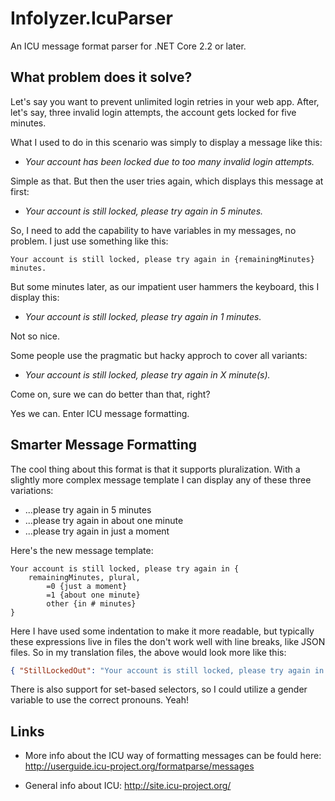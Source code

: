 # Infolyzer.IcuParser

An ICU message format parser for .NET Core 2.2 or later.

## What problem does it solve?

Let's say you want to prevent unlimited login retries in your web app. After, let's say, three invalid login attempts, the account gets locked for five minutes. 

What I used to do in this scenario was simply to display a message like this:

- *Your account has been locked due to too many invalid login attempts.*

Simple as that. But then the user tries again, which displays this message at first:

- *Your account is still locked, please try again in 5 minutes.*

So, I need to add the capability to have variables in my messages, no problem. I just use something like this:

`Your account is still locked, please try again in {remainingMinutes} minutes.`

But some minutes later, as our impatient user hammers the keyboard, this I display this:

- *Your account is still locked, please try again in 1 minutes.*

Not so nice. 

Some people use the pragmatic but hacky approch to cover all variants:

- *Your account is still locked, please try again in X minute(s).*

Come on, sure we can do better than that, right? 

Yes we can. Enter ICU message formatting.


## Smarter Message Formatting 

The cool thing about this format is that it supports pluralization. With a slightly more complex message template I can display any of these three variations:

- ...please try again in 5 minutes
- ...please try again in about one minute
- ...please try again in just a moment

Here's the new message template:

```
Your account is still locked, please try again in {
    remainingMinutes, plural,
        =0 {just a moment}
        =1 {about one minute}
        other {in # minutes}
}
```

Here I have used some indentation to make it more readable, but typically these expressions live in files the don't work well with line breaks, like JSON files. So in my translation files, the above would look more like this:

```json
{ "StillLockedOut": "Your account is still locked, please try again in {remainingMinutes, plural, =0 {just a moment} =1 {about one minute} other {in # minutes}}" }
```
There is also support for set-based selectors, so I could utilize a gender variable to use the correct pronouns. Yeah! 

## Links

- More info about the ICU way of formatting messages can be fould here: 
  http://userguide.icu-project.org/formatparse/messages

- General info about ICU:
  http://site.icu-project.org/

